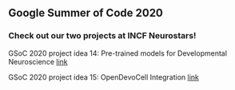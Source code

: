 ## Google Summer of Code 2020

### Check out our two projects at INCF Neurostars!

GSoC 2020 project idea 14: Pre-trained models for Developmental Neuroscience [link](https://neurostars.org/t/gsoc-2020-project-idea-14-pre-trained-models-for-developmental-neuroscience/5751)

GSoC 2020 project idea 15: OpenDevoCell Integration [link](https://neurostars.org/t/gsoc-2020-project-idea-15-opendevocell-integration/5753)
